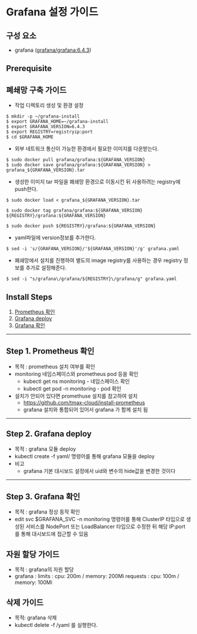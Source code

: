 
# Grafana 설정 가이드

## 구성 요소
* grafana ([grafana/grafana:6.4.3](https://grafana.com/grafana/download))

## Prerequisite


## 폐쇄망 구축 가이드

* 작업 디렉토리 생성 및 환경 설정
```
$ mkdir -p ~/grafana-install
$ export GRAFANA_HOME=~/grafana-install
$ export GRAFANA_VERSION=6.4.3
$ export REGISTRY=registryip:port
$ cd $GRAFANA_HOME
```
* 외부 네트워크 통신이 가능한 환경에서 필요한 이미지를 다운받는다.
```
$ sudo docker pull grafana/grafana:${GRAFANA_VERSION}
$ sudo docker save grafana/grafana:${GRAFANA_VERSION} > grafana_${GRAFANA_VERSION}.tar
```
* 생성한 이미지 tar 파일을 폐쇄망 환경으로 이동시킨 뒤 사용하려는 registry에 push한다.
```
$ sudo docker load < grafana_${GRAFANA_VERSION}.tar

$ sudo docker tag grafana/grafana:${GRAFANA_VERSION} ${REGISTRY}/grafana:${GRAFANA_VERSION}

$ sudo docker push ${REGISTRY}/grafana:${GRAFANA_VERSION}

```
* yaml파일에 version정보를 추가한다.
```
$ sed -i 's/{GRAFANA_VERSION}/'${GRAFANA_VERSION}'/g' grafana.yaml
```

* 폐쇄망에서 설치를 진행하여 별도의 image registry를 사용하는 경우 registry 정보를 추가로 설정해준다.
```
$ sed -i "s/grafana\/grafana/${REGISTRY}\/grafana/g" grafana.yaml		 
```

## Install Steps
1. [Prometheus 확인](https://github.com/tmax-cloud/install-grafana/blob/main/README.md#step-1-prometheus-%ED%99%95%EC%9D%B8)
2. [Grafana deploy](https://github.com/tmax-cloud/install-grafana/blob/main/README.md#step-2-%EB%8C%80%EC%8B%9C%EB%B3%B4%EB%93%9C-uid-%EB%B0%8F-%EC%84%A4%EC%A0%95-%EB%B3%80%EA%B2%BD)
3. [Grafana 확인](https://github.com/tmax-cloud/install-grafana/blob/main/README.md#step-3-deployment%EC%97%90-grafana-config-%EC%A0%81%EC%9A%A9)	


***

## Step 1. Prometheus 확인
* 목적 : prometheus 설치 여부를 확인
* monitoring 네임스페이스와 prometheus pod 등을 확인
	* kubectl get ns monitoring - 네임스페이스 확인
	* kubectl get pod -n monitoring - pod 확인
* 설치가 안되어 있다면 promethuse 설치를 참고하여 설치
	* https://github.com/tmax-cloud/install-prometheus
	* grafana 설치와 통합되어 있어서 grafana 가 함께 설치 됨


***

## Step 2. Grafana deploy
* 목적 : grafana 모듈 deploy
* kubectl create -f yaml/ 명령어를 통해 grafana 모듈을 deploy
* 비고
	* grafana 기본 대시보드 설정에서 uid와 변수의 hide값을 변경한 것이다


***

## Step 3. Grafana 확인
* 목적 : grafana 정상 동작 확인
* edit svc $GRAFANA_SVC -n monitoring 명령어를 통해 ClusterIP 타입으로 생성된 서비스를 NodePort 또는 LoadBalancer 타입으로 수정한 뒤 해당 IP:port 를 통해 대시보드에 접근할 수 있음


## 자원 할당 가이드
* 목적 : grafana의 자원 할당
* grafana :
	limits : cpu: 200m / memory: 200Mi
	requests : cpu: 100m / memory: 100Mi

## 삭제 가이드
* 목적: grafana 삭제
* kubectl delete -f /yaml 를 실행한다.
